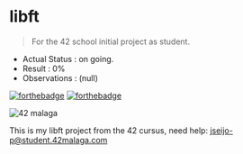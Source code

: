 # libft

> For the 42 school initial project as student.

- Actual Status : on going.
- Result        : 0%
- Observations : (null)

[![forthebadge](https://forthebadge.com/images/badges/made-with-c.svg)](https://forthebadge.com)
[![forthebadge](https://forthebadge.com/images/badges/built-with-love.svg)](https://forthebadge.com)


![42 malaga](https://www.42malaga.com/wp-content/uploads/2021/01/42-Malaga-Fundacion-Telefonica-300x91.png)




This is my libft project from the 42 cursus,
need help:
jseijo-p@student.42malaga.com

